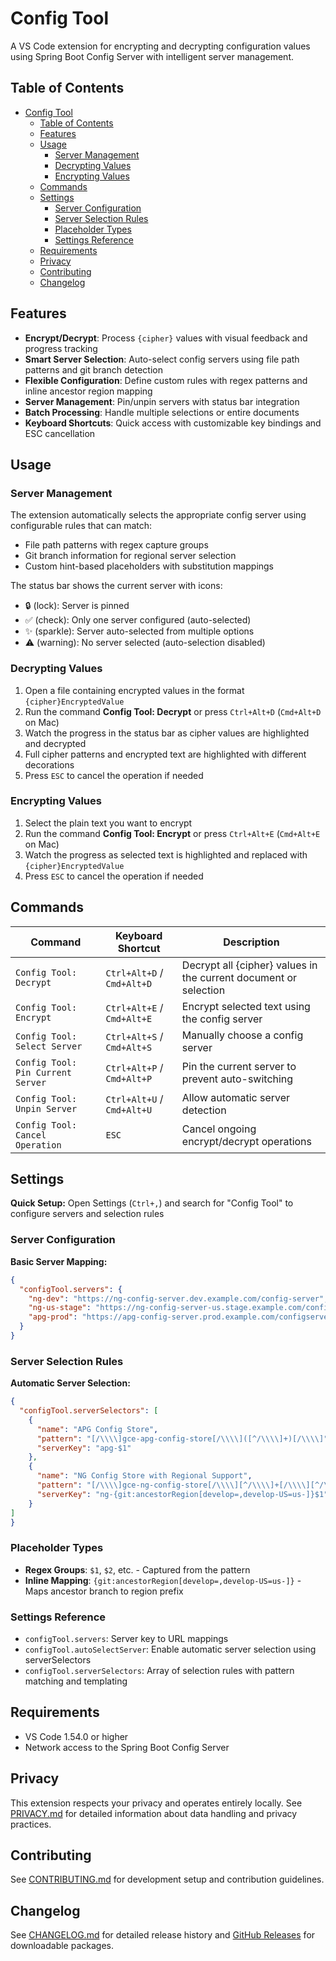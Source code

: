 # Config Tool

A VS Code extension for encrypting and decrypting configuration values using Spring Boot Config Server with intelligent server management.

## Table of Contents

- [Config Tool](#config-tool)
  - [Table of Contents](#table-of-contents)
  - [Features](#features)
  - [Usage](#usage)
    - [Server Management](#server-management)
    - [Decrypting Values](#decrypting-values)
    - [Encrypting Values](#encrypting-values)
  - [Commands](#commands)
  - [Settings](#settings)
    - [Server Configuration](#server-configuration)
    - [Server Selection Rules](#server-selection-rules)
    - [Placeholder Types](#placeholder-types)
    - [Settings Reference](#settings-reference)
  - [Requirements](#requirements)
  - [Privacy](#privacy)
  - [Contributing](#contributing)
  - [Changelog](#changelog)

## Features

- **Encrypt/Decrypt**: Process `{cipher}` values with visual feedback and progress tracking
- **Smart Server Selection**: Auto-select config servers using file path patterns and git branch detection
- **Flexible Configuration**: Define custom rules with regex patterns and inline ancestor region mapping
- **Server Management**: Pin/unpin servers with status bar integration
- **Batch Processing**: Handle multiple selections or entire documents
- **Keyboard Shortcuts**: Quick access with customizable key bindings and ESC cancellation

## Usage

### Server Management

The extension automatically selects the appropriate config server using configurable rules that can match:
- File path patterns with regex capture groups
- Git branch information for regional server selection
- Custom hint-based placeholders with substitution mappings

The status bar shows the current server with icons:
- 🔒 (lock): Server is pinned
- ✅ (check): Only one server configured (auto-selected)
- ✨ (sparkle): Server auto-selected from multiple options
- ⚠️ (warning): No server selected (auto-selection disabled)

### Decrypting Values

1. Open a file containing encrypted values in the format `{cipher}EncryptedValue`
2. Run the command **Config Tool: Decrypt** or press `Ctrl+Alt+D` (`Cmd+Alt+D` on Mac)
3. Watch the progress in the status bar as cipher values are highlighted and decrypted
4. Full cipher patterns and encrypted text are highlighted with different decorations
5. Press `ESC` to cancel the operation if needed

### Encrypting Values

1. Select the plain text you want to encrypt
2. Run the command **Config Tool: Encrypt** or press `Ctrl+Alt+E` (`Cmd+Alt+E` on Mac)
3. Watch the progress as selected text is highlighted and replaced with `{cipher}EncryptedValue`
4. Press `ESC` to cancel the operation if needed

## Commands

| Command | Keyboard Shortcut | Description |
|---------|-------------------|-------------|
| `Config Tool: Decrypt` | `Ctrl+Alt+D` / `Cmd+Alt+D` | Decrypt all {cipher} values in the current document or selection |
| `Config Tool: Encrypt` | `Ctrl+Alt+E` / `Cmd+Alt+E` | Encrypt selected text using the config server |
| `Config Tool: Select Server` | `Ctrl+Alt+S` / `Cmd+Alt+S` | Manually choose a config server |
| `Config Tool: Pin Current Server` | `Ctrl+Alt+P` / `Cmd+Alt+P` | Pin the current server to prevent auto-switching |
| `Config Tool: Unpin Server` | `Ctrl+Alt+U` / `Cmd+Alt+U` | Allow automatic server detection |
| `Config Tool: Cancel Operation` | `ESC` | Cancel ongoing encrypt/decrypt operations |

## Settings

**Quick Setup:** Open Settings (`Ctrl+,`) and search for "Config Tool" to configure servers and selection rules

### Server Configuration

**Basic Server Mapping:**
```json
{
  "configTool.servers": {
    "ng-dev": "https://ng-config-server.dev.example.com/config-server",
    "ng-us-stage": "https://ng-config-server-us.stage.example.com/config-server",
    "apg-prod": "https://apg-config-server.prod.example.com/configserver"
  }
}
```

### Server Selection Rules

**Automatic Server Selection:**
```json
{
  "configTool.serverSelectors": [
    {
      "name": "APG Config Store",
      "pattern": "[/\\\\]gce-apg-config-store[/\\\\]([^/\\\\]+)[/\\\\]",
      "serverKey": "apg-$1"
    },
    {
      "name": "NG Config Store with Regional Support",
      "pattern": "[/\\\\]gce-ng-config-store[/\\\\][^/\\\\]+[/\\\\][^/\\\\]+-(\\w+)\\.ya?ml$",
      "serverKey": "ng-{git:ancestorRegion[develop=,develop-US=us-]}$1"
    }
]
}
```

### Placeholder Types

- **Regex Groups**: `$1`, `$2`, etc. - Captured from the pattern
- **Inline Mapping**: `{git:ancestorRegion[develop=,develop-US=us-]}` - Maps ancestor branch to region prefix

### Settings Reference

- `configTool.servers`: Server key to URL mappings
- `configTool.autoSelectServer`: Enable automatic server selection using serverSelectors
- `configTool.serverSelectors`: Array of selection rules with pattern matching and templating

## Requirements

- VS Code 1.54.0 or higher
- Network access to the Spring Boot Config Server

## Privacy

This extension respects your privacy and operates entirely locally. See [PRIVACY.md](PRIVACY.md) for detailed information about data handling and privacy practices.

## Contributing

See [CONTRIBUTING.md](CONTRIBUTING.md) for development setup and contribution guidelines.

## Changelog

See [CHANGELOG.md](CHANGELOG.md) for detailed release history and [GitHub Releases](https://github.com/tenerity-bbc/ext-vscode-config-tool/releases) for downloadable packages.